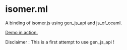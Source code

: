 # isomer.ml
A binding of isomer.js using gen_js_api and js_of_ocaml.

[Demo in action.](https://jsfiddle.net/f7c4z2tm/)

Disclaimer : This is a first attempt to use gen_js_api !

